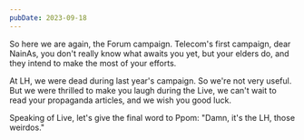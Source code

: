 ```yaml
---
pubDate: 2023-09-18
---
```


So here we are again, the Forum campaign. Telecom's first campaign, dear NainAs, you don't really know what awaits you yet, but your elders do, and they intend to make the most of your efforts.

At LH, we were dead during last year's campaign. So we're not very useful. But we were thrilled to make you laugh during the Live, we can't wait to read your propaganda articles, and we wish you good luck.

Speaking of Live, let's give the final word to Ppom: "Damn, it's the LH, those weirdos."
